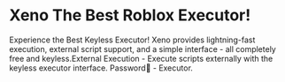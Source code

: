# Xeno The Best Roblox Executor!
Experience the Best Keyless Executor! Xeno provides lightning-fast execution, external script support, and a simple interface - all completely free and keyless.External Execution - Execute scripts externally with the keyless executor interface. Password🔑 - Executor.
